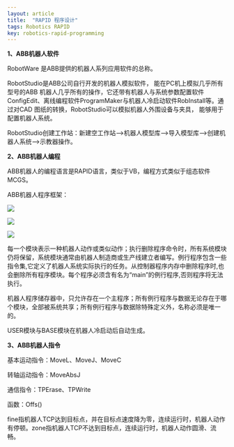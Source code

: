 ```yaml
---
layout: article
title:  "RAPID 程序设计"
tags: Robotics RAPID 
key: robotics-rapid-programming
---
```


**1、ABB机器人软件**

RobotWare 是ABB提供的机器人系列应用软件的总称。

RobotStudio是ABB公司自行开发的机器人模拟软件， 能在PC机上模拟几乎所有型号的ABB 机器人几乎所有的操作，它还带有机器人与系统参数配置软件ConfigEdit、离线编程软件ProgramMaker与机器人冷启动软件RobInstall等。通过对CAD 图纸的转换，RobotStudio可以模拟机器人外围设备与夹具， 能够用于配置机器人系统。

RobotStudio创建工作站：新建空工作站-->机器人模型库-->导入模型库-->创建机器人系统-->示教器操作。

**2、ABB机器人编程**

ABB机器人的编程语言是RAPID语言，类似于VB，编程方式类似于组态软件MCGS。

ABB机器人程序框架：

![](../images/robot/rapid_01.png)

![](../images/robot/rapid_02.png)

![](../images/robot/rapid_03.png)


每一个模块表示一种机器人动作或类似动作；执行删除程序命令时，所有系统模块仍将保留，系统模块通常由机器人制造商或生产线建立者编写。例行程序包含一些指令集,它定义了机器人系统实际执行的任务。从控制器程序内存中删除程序时,也会删除所有程序模块。每个程序必须含有名为“main”的例行程序,否则程序将无法执行。

机器人程序储存器中，只允许存在一个主程序；所有例行程序与数据无论存在于哪个模块，全部被系统共享；所有例行程序与数据除特殊定义外，名称必须是唯一的。

USER模块与BASE模块在机器人冷启动后自动生成。

**3、ABB机器人指令**

基本运动指令：MoveL、MoveJ、MoveC

转轴运动指令：MoveAbsJ

通信指令：TPErase、TPWrite

函数：Offs()

fine指机器人TCP达到目标点，并在目标点速度降为零，连续运行时，机器人动作有停顿。zone指机器人TCP不达到目标点，连续运行时，机器人动作圆滑、流畅。